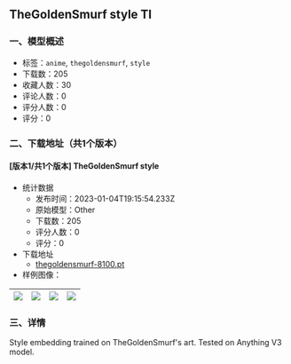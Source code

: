 ## TheGoldenSmurf style TI
### 一、模型概述

- 标签：`anime`, `thegoldensmurf`, `style`
- 下载数：205
- 收藏人数：30
- 评论人数：0
- 评分人数：0
- 评分：0

### 二、下载地址（共1个版本）

#### [版本1/共1个版本] TheGoldenSmurf style

- 统计数据
  - 发布时间：2023-01-04T19:15:54.233Z
  - 原始模型：Other
  - 下载数：205
  - 评分人数：0
  - 评分：0
- 下载地址
  - [thegoldensmurf-8100.pt](https://civitai.com/api/download/models/4252)
- 样例图像：

| <img src="https://image.civitai.com/xG1nkqKTMzGDvpLrqFT7WA/5852e7c0-0a78-4b4c-7c0b-d46663b83000/width=450/27799.jpeg" /> | <img src="https://image.civitai.com/xG1nkqKTMzGDvpLrqFT7WA/da862b8a-2717-4170-1ec8-afa481919200/width=450/27806.jpeg" /> | <img src="https://image.civitai.com/xG1nkqKTMzGDvpLrqFT7WA/92de8146-e1c5-4e77-349e-bf2e4dbc8f00/width=450/27805.jpeg" /> | <img src="https://image.civitai.com/xG1nkqKTMzGDvpLrqFT7WA/5ee5a418-7255-4122-a069-8d6867f47500/width=450/27804.jpeg" /> |
| ---- | ---- | ---- | ---- |


### 三、详情
<p>Style embedding trained on TheGoldenSmurf's art. Tested on Anything V3 model.</p>
